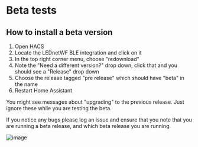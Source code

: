 # Beta tests

## How to install a beta version

 1. Open HACS
 2. Locate the LEDnetWF BLE integration and click on it
 3. In the top right corner menu, choose "redownload"
 4. Note the "Need a different version?" drop down, click that and you should see a "Release" drop down
 5. Choose the release tagged "pre release" which should have "beta" in the name
 6. Restart Home Assistant

You might see messages about "upgrading" to the previous release.  Just ignore these while you are testing the beta.

If you notice any bugs please log an issue and ensure that you note that you are running a beta release, and which beta release you are running.

![image](https://github.com/user-attachments/assets/14f81259-c68a-4ad9-a077-5c16c926ac40)
